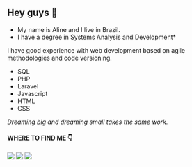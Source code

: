 


## Hey guys 👋

* My name is Aline and I live in Brazil. 
* I have a degree in Systems Analysis and Development*

I have good experience with web development based on agile methodologies and code versioning. 

* SQL
* PHP
* Laravel
* Javascript
* HTML
* CSS


_Dreaming big and dreaming small takes the same work._

#### WHERE TO FIND ME 👇


<div>
<a href="https://www.linkedin.com/in/aline-rocha-845a2415b/" target=_blank><img src="https://img.shields.io/badge/LinkedIn-0077B5?style=for-the-badge&logo=linkedin&logoColor=white target=_blank"></a>
<a href="https://www.instagram.com/apereira16/?hl=pt-br" target=_blank><img src="https://img.shields.io/badge/Instagram-E4405F?style=for-the-badge&logo=instagram&logoColor=white target=_blank"></a>
<a href="mailto:ap_rocha98@hotmail.com" target=_blank><img src="https://img.shields.io/badge/Microsoft_Outlook-0078D4?style=for-the-badge&logo=microsoft-outlook&logoColor=white"></a>
</div>
